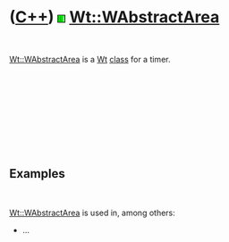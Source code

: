



 

 

 

 

 

([C++](Cpp.md)) ![Wt](PicWt.png) [Wt::WAbstractArea](CppWAbstractArea.md)
===========================================================================

 

[Wt::WAbstractArea](CppWAbstractArea.md) is a [Wt](CppWt.md)
[class](CppClass.md) for a timer.

 

 

 

 

 

Examples
--------

 

[Wt::WAbstractArea](CppWAbstractArea.md) is used in, among others:

-   ...

 

 

 

 

 





 



